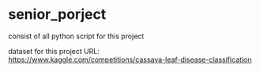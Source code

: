 # senior_porject
consist of all python script for this project




dataset for this project URL:  https://www.kaggle.com/competitions/cassava-leaf-disease-classification
